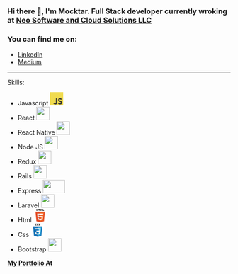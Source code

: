 ### Hi there 👋, I'm Mocktar. Full Stack developer currently wroking at [Neo Software and Cloud Solutions LLC](https://www.neosoftwarellc.com)
### You can find me on:
 - [LinkedIn](https://www.linkedin.com/in/mocktarissa/)
 - [Medium](https://medium.com/@mocktarissa)
 ****
 Skills:
 <!--

 | Skill | Image |
| ----------- | ----------- |
| React Native | <img src="https://img.icons8.com/material-outlined/24/000000/react-native.png" width="30px" height="30px" /> |
| Paragraph | <img src="https://img.icons8.com/material-outlined/24/000000/react-native.png" width="30px" height="30px" /> |
| Laravel |<img src="https://img.icons8.com/ios/50/000000/laravel.png" width="30px" height="30px" /> |
Lorem ipsum dolor sit amet
-->
- Javascript <img src="https://raw.githubusercontent.com/github/explore/80688e429a7d4ef2fca1e82350fe8e3517d3494d/topics/javascript/javascript.png" width="30px" height="30px" />
- React <img src="https://img.icons8.com/officexs/30/000000/react.png" width="30px" height="30px"/>
- React Native <img src="https://img.icons8.com/material-outlined/24/000000/react-native.png" width="30px" height="30px" />
- Node JS <img src="https://img.icons8.com/windows/32/000000/node-js.png" width="30px" height="30px"/>
- Redux <img src="https://img.icons8.com/material-sharp/24/000000/redux.png" width="30px" height="30px"/>
- Rails <img src="https://img.icons8.com/windows/32/000000/ruby-on-rails.png" width="30px" height="30px"/>
- Express <img src="https://upload.wikimedia.org/wikipedia/commons/thumb/6/64/Expressjs.png/220px-Expressjs.png" width="50px" height="30px"/>
- Laravel <img src="https://cdn3.iconfinder.com/data/icons/popular-services-brands/512/laravel-128.png" width="30px" height="30px" />
- Html <img src="https://raw.githubusercontent.com/github/explore/80688e429a7d4ef2fca1e82350fe8e3517d3494d/topics/html/html.png" width="30px" height="30px" />
- Css <img src="https://raw.githubusercontent.com/github/explore/80688e429a7d4ef2fca1e82350fe8e3517d3494d/topics/css/css.png" width="30px" height="30px"/>
- Bootstrap <img src="https://cdn4.iconfinder.com/data/icons/vector-brand-logos/40/Bootstrap-128.png" width="30px" height="30px"/>


[**My Portfolio At**](https://www.mocktarissa.com)
